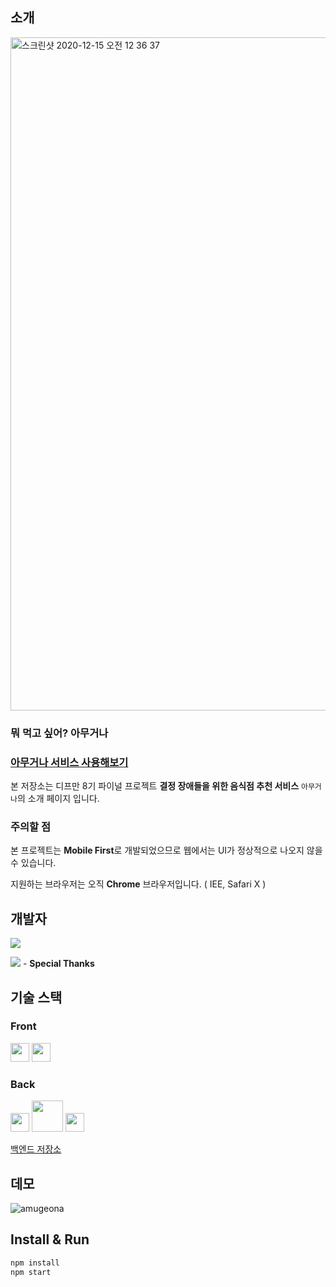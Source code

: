 ## 소개

<img width="1077" alt="스크린샷 2020-12-15 오전 12 36 37" src="https://user-images.githubusercontent.com/43809168/102101129-978eaf00-3e6d-11eb-98ca-63ca61de0cac.png">

### 뭐 먹고 싶어? 아무거나

### [아무거나 서비스 사용해보기](https://depromeet.github.io/8th-final-3team-front/)

본 저장소는 디프만 8기 파이널 프로젝트 **결정 장애들을 위한 음식점 추천 서비스** `아무거나`의 소개 페이지 입니다.

### 주의할 점

본 프로젝트는 **Mobile First**로 개발되었으므로 웹에서는 UI가 정상적으로 나오지 않을 수 있습니다.

지원하는 브라우저는 오직 **Chrome** 브라우저입니다. ( IEE, Safari X )

## 개발자

<img src="https://img.shields.io/badge/-harry.code(%EC%A1%B0%EB%AF%BC%EA%B5%AD)-blue">

<img src="https://img.shields.io/badge/-denis.dev(%EB%B0%B0%ED%98%95%EC%A7%84)-yellow"> - **Special Thanks**

## 기술 스택

### Front

<img src="https://cdn.svgporn.com/logos/react.svg" width="30"/> <img src="https://cdn.svgporn.com/logos/typescript-icon.svg" width="30"/>

### Back

<img src="https://cdn.svgporn.com/logos/javascript.svg" width="30"/> <img src="https://cdn.svgporn.com/logos/nodejs.svg" width="50"/> <img src="https://cdn.svgporn.com/logos/google-cloud.svg" width="30"/>

[백엔드 저장소](https://github.com/depromeet/8th-final-3team-server)

## 데모

![amugeona](https://user-images.githubusercontent.com/43809168/102099631-d1f74c80-3e6b-11eb-8d72-d6fc6e2aba97.gif)

## Install & Run

```bash
npm install
npm start
```
